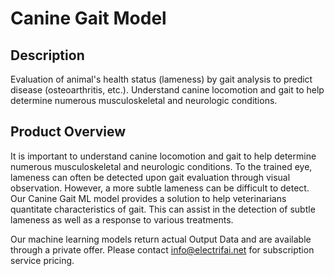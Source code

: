 # Canine Gait Model

## Description
Evaluation of animal's health status (lameness) by gait analysis to predict disease (osteoarthritis, etc.). Understand canine locomotion and gait to help determine numerous musculoskeletal and neurologic conditions. 

## Product Overview
It is important to understand canine locomotion and gait to help determine numerous musculoskeletal and neurologic conditions. To the trained eye, lameness can often be detected upon gait evaluation through visual observation. However, a more subtle lameness can be difficult to detect. Our Canine Gait ML model provides a solution to help veterinarians quantitate characteristics of gait. This can assist in the detection of subtle lameness as well as a response to various treatments.

Our machine learning models return actual Output Data and are available through a private offer. Please contact info@electrifai.net for subscription service pricing.
